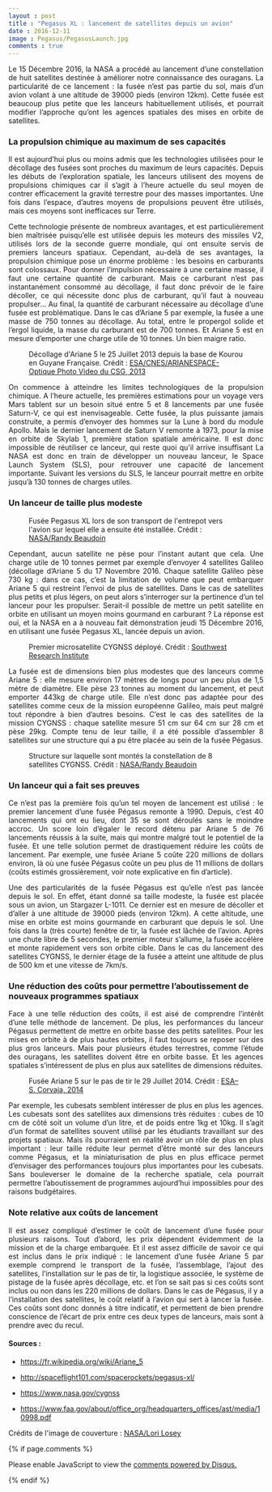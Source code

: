 ```yaml
---
layout : post
title : "Pegasus XL : lancement de satellites depuis un avion"
date : 2016-12-11
image : Pegasus/PegasusLaunch.jpg
comments : true
---
```


<p class="intro" style="text-align: justify;"><span class="dropcap">L</span>e 15 Décembre 2016, la NASA a procédé au lancement d’une constellation de huit satellites destinée à améliorer notre connaissance des ouragans. La particularité de ce lancement : la fusée n’est pas partie du sol, mais d’un avion volant à une altitude de 39000 pieds (environ 12km). Cette fusée est beaucoup plus petite que les lanceurs habituellement utilisés, et pourrait modifier l’approche qu’ont les agences spatiales des mises en orbite de satellites.</p>

### La propulsion chimique au maximum de ses capacités

<p style="text-align: justify;">Il est aujourd’hui plus ou moins admis que les technologies utilisées pour le décollage des fusées sont  proches du maximum de leurs capacités. Depuis les débuts de l’exploration spatiale, les lanceurs utilisent des moyens de propulsions chimiques car il s’agit à l’heure actuelle du seul moyen de contrer efficacement la gravité terrestre pour des masses importantes. Une fois dans l’espace, d’autres moyens de propulsions peuvent être utilisés, mais ces moyens sont inefficaces sur Terre.</p>

<p style="text-align: justify;">Cette technologie présente de nombreux avantages, et est particulièrement bien maîtrisée puisqu’elle est utilisée depuis les moteurs des missiles V2, utilisés lors de la seconde guerre mondiale, qui ont ensuite servis de premiers lanceurs spatiaux. Cependant, au-delà de ses avantages, la propulsion chimique pose un énorme problème : les besoins en carburants sont colossaux. Pour donner l’impulsion nécessaire à une certaine masse, il faut une certaine quantité de carburant. Mais ce carburant n’est pas instantanément consommé au décollage, il faut donc prévoir de le faire décoller, ce qui nécessite donc plus de carburant, qu’il faut à nouveau propulser… Au final, la quantité de carburant nécessaire au décollage d’une fusée est problématique. Dans le cas d’Ariane 5 par exemple, la fusée a une masse de 750 tonnes au décollage. Au total, entre le propergol solide et l’ergol liquide, la masse du carburant est de 700 tonnes. Et Ariane 5 est en mesure d’emporter une charge utile de 10 tonnes. Un bien maigre ratio.</p>

<figure>
	<img src="{{ '/assets/img/Pegasus/Ariane5Launch.jpg' | prepend: site.baseurl }}" alt=""> 
	<figcaption>Décollage d'Ariane 5 le 25 Juillet 2013 depuis la base de Kourou en Guyane Française. Crédit :  <a href="http://www.esa.int/spaceinimages/Images/2013/07/Alphasat_Launch5">ESA/CNES/ARIANESPACE-Optique Photo Video du CSG, 2013</a></figcaption>
</figure>

<p style="text-align: justify;">On commence à atteindre les limites technologiques de la propulsion chimique. A l’heure actuelle, les premières estimations pour un voyage vers Mars tablent sur un besoin situé entre 5 et 8 lancements par une fusée Saturn-V, ce qui est inenvisageable. Cette fusée, la plus puissante jamais construite, a permis d’envoyer des hommes sur la Lune à bord du module Apollo. Mais le dernier lancement de Saturn V remonte à 1973, pour la mise en orbite de Skylab 1, première station spatiale américaine. Il est donc impossible de réutiliser ce lanceur, qui reste quoi qu'il arrive insuffisant La NASA est donc en train de développer un nouveau lanceur, le Space Launch System (SLS), pour retrouver une capacité de lancement importante. Suivant les versions du SLS, le lanceur pourrait mettre en orbite jusqu’à 130 tonnes de charges utiles.</p>

### Un lanceur de taille plus modeste

<figure>
	<img src="{{ '/assets/img/Pegasus/Pegasus.jpg' | prepend: site.baseurl }}" alt=""> 
	<figcaption>Fusée Pegasus XL lors de son transport de l'entrepot vers l'avion sur lequel elle a ensuite été installée. Crédit :  <a href="https://images.nasa.gov/#/details-VAFB-20161128-PH_RNB01_0035.html">NASA/Randy Beaudoin</a></figcaption>
</figure>

<p style="text-align: justify;">Cependant, aucun satellite ne pèse pour l’instant autant que cela. Une charge utile de 10 tonnes permet par exemple d’envoyer 4 satellites Galileo (décollage d’Ariane 5 du 17 Novembre 2016. Chaque satellite Galileo pèse 730 kg : dans ce cas, c’est la limitation de volume que peut embarquer Ariane 5 qui restreint l’envoi de plus de satellites. Dans le cas de satellites plus petits et plus légers, on peut alors s’interroger sur la pertinence d’un tel lanceur pour les propulser. Serait-il possible de mettre un petit satellite en orbite en utilisant un moyen moins gourmand en carburant ? La réponse est oui, et la NASA en a à nouveau fait démonstration jeudi 15 Décembre 2016, en utilisant une fusée Pegasus XL, lancée depuis un avion.</p>

<figure>
	<img src="{{ '/assets/img/Pegasus/CygnssSatellite.jpg' | prepend: site.baseurl }}" alt=""> 
	<figcaption>Premier microsatellite CYGNSS déployé. Crédit :  <a href="https://www.nasa.gov/cygnss/first-complete-cygnss-spacecraft">Southwest Research Institute</a></figcaption>
</figure>

<p style="text-align: justify;">La fusée est de dimensions bien plus modestes que des lanceurs comme Ariane 5 : elle mesure environ 17 mètres de longs pour un peu plus de 1,5 mètre de diamètre. Elle pèse 23 tonnes au moment du lancement, et peut emporter 443kg de charge utile. Elle n’est donc pas adaptée pour des satellites comme ceux de la mission européenne Galileo, mais peut malgré tout répondre à bien d’autres besoins. C’est le cas des satellites de la mission CYGNSS : chaque satellite mesure 51 cm sur 64 cm sur 28 cm et pèse 29kg. Compte tenu de leur taille, il a été possible d’assembler 8 satellites sur une structure qui a pu être placée au sein de la fusée Pégasus.</p>

<figure>
	<img src="{{ '/assets/img/Pegasus/CygnssStructure.jpg' | prepend: site.baseurl }}" alt=""> 
	<figcaption>Structure sur laquelle sont montés la constellation de 8 satellites CYGNSS. Crédit :  <a href="https://images.nasa.gov/#/details-VAFB-20161013-PH_RNB01_0003.html">NASA/Randy Beaudoin</a></figcaption>
</figure>

### Un lanceur qui a fait ses preuves

<p style="text-align: justify;">Ce n’est pas la première fois qu’un tel moyen de lancement est utilisé : le premier lancement d’une fusée Pégasus remonte à 1990. Depuis, c’est 40 lancements qui ont eu lieu, dont 35 se sont déroulés sans le moindre accroc. Un score loin d’égaler le record détenu par Ariane 5 de 76 lancements réussis à la suite, mais qui montre malgré tout le potentiel de la fusée. Et une telle solution permet de drastiquement réduire les coûts de lancement. Par exemple, une fusée Ariane 5 coûte 220 millions de dollars environ, là où une fusée Pégasus coûte un peu plus de 11 millions de dollars (coûts estimés grossièrement, voir note explicative en fin d’article).</p>

<p style="text-align: justify;">Une des particularités de la fusée Pégasus est qu’elle n’est pas lancée depuis le sol. En effet, étant donné sa taille modeste, la fusée est placée sous un avion, un Stargazer L-1011. Ce dernier est en mesure de décoller et d’aller à une altitude de 39000 pieds (environ 12km). A cette altitude, une mise en orbite est moins gourmande en carburant que depuis le sol. Une fois dans la (très courte) fenêtre de tir, la fusée est lâchée de l’avion. Après une chute libre de 5 secondes, le premier moteur s’allume, la fusée accélère et monte rapidement vers son orbite cible. Dans le cas du lancement des satellites CYGNSS, le dernier étage de la fusée a atteint une altitude de plus de 500 km et une vitesse de 7km/s.</p>

### Une réduction des coûts pour permettre l’aboutissement de nouveaux programmes spatiaux

<p style="text-align: justify;">Face à une telle réduction des coûts, il est aisé de comprendre l’intérêt d’une telle méthode de lancement. De plus, les performances du lanceur Pégasus permettent de mettre en orbite basse des petits satellites. Pour les mises en orbite à de plus hautes orbites, il faut toujours se reposer sur des plus gros lanceurs. Mais pour plusieurs études terrestres, comme l’étude des ouragans, les satellites doivent être en orbite basse. Et les agences spatiales s’intéressent de plus en plus aux satellites de dimensions réduites. </p>

<figure>
	<img src="{{ '/assets/img/Pegasus/Ariane5.jpg' | prepend: site.baseurl }}" alt=""> 
	<figcaption>Fusée Ariane 5 sur le pas de tir le 29 Juillet 2014. Crédit :  <a href="http://www.esa.int/spaceinimages/Images/2014/07/ATV_Georges_Lemaitre_ready_for_launch13">ESA–S. Corvaja, 2014</a></figcaption>
</figure>

<p style="text-align: justify;">Par exemple, les cubesats semblent intéresser de plus en plus les agences. Les cubesats sont des satellites aux dimensions très réduites : cubes de 10 cm de côté soit un volume d’un litre, et de poids entre 1kg et 10kg. Il s’agit d’un format de satellites souvent utilisé par les étudiants travaillant sur des projets spatiaux. Mais ils pourraient en réalité avoir un rôle de plus en plus important : leur taille réduite leur permet d’être monté sur des lanceurs comme Pégasus, et la miniaturisation de plus en plus efficace permet d’envisager des performances toujours plus importantes pour les cubesats. Sans bouleverser le domaine de la recherche spatiale, cela pourrait permettre l’aboutissement de programmes aujourd’hui impossibles pour des raisons budgétaires.</p>

### Note relative aux coûts de lancement

<p style="text-align: justify;">Il est assez compliqué d’estimer le coût de lancement d’une fusée pour plusieurs raisons. Tout d’abord, les prix dépendent évidemment de la mission et de la charge embarquée. Et il est assez difficile de savoir ce qui est inclus dans le prix indiqué : le lancement d’une fusée Ariane 5 par exemple comprend le transport de la fusée, l’assemblage, l’ajout des satellites, l’installation sur le pas de tir, la logistique associée, le système de pistage de la fusée après décollage, etc. et l’on se sait pas si ces coûts sont inclus ou non dans les 220 millions de dollars. Dans le cas de Pégasus, il y a l’installation des satellites, le coût relatif à l’avion qui sert à lancer la fusée. Ces coûts sont donc donnés à titre indicatif, et permettent de bien prendre conscience de l’écart de prix entre ces deux types de lanceurs, mais sont à prendre avec du recul.</p>

#### Sources :

* <a href="https://fr.wikipedia.org/wiki/Ariane_5">https://fr.wikipedia.org/wiki/Ariane_5</a>

* <a href="http://spaceflight101.com/spacerockets/pegasus-xl/">http://spaceflight101.com/spacerockets/pegasus-xl/</a>

* <a href="https://www.nasa.gov/cygnss">https://www.nasa.gov/cygnss</a>

* <a href="https://www.faa.gov/about/office_org/headquarters_offices/ast/media/10998.pdf">https://www.faa.gov/about/office_org/headquarters_offices/ast/media/10998.pdf</a>

Crédits de l'image de couverture : <a href="https://images.nasa.gov/#/details-KSC-20161215-PH_LAL02_0001.html">NASA/Lori Losey</a>

{% if page.comments %}
<div id="disqus_thread"></div>
<script>

/**
 *  RECOMMENDED CONFIGURATION VARIABLES: EDIT AND UNCOMMENT THE SECTION BELOW TO INSERT DYNAMIC VALUES FROM YOUR PLATFORM OR CMS.
 *  LEARN WHY DEFINING THESE VARIABLES IS IMPORTANT: https://disqus.com/admin/universalcode/#configuration-variables */
/*
var disqus_config = function () {
    this.page.url = http://www.charlesgabouleaud.fr/blog/PegasusXL-lancement-satellites-avion/;  // Replace PAGE_URL with your page's canonical URL variable
    this.page.identifier = PAGE_IDENTIFIER; // Replace PAGE_IDENTIFIER with your page's unique identifier variable
};
*/
(function() { // DON'T EDIT BELOW THIS LINE
    var d = document, s = d.createElement('script');
    s.src = '//charlesgabouleaud-fr.disqus.com/embed.js';
    s.setAttribute('data-timestamp', +new Date());
    (d.head || d.body).appendChild(s);
})();
</script>
<noscript>Please enable JavaScript to view the <a href="https://disqus.com/?ref_noscript">comments powered by Disqus.</a></noscript>
                                    
{% endif %}
